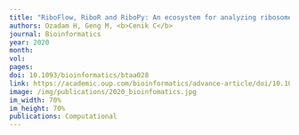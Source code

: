 ```yaml
---
title: "RiboFlow, RiboR and RiboPy: An ecosystem for analyzing ribosome profiling data at read length resolution"
authors: Ozadam H, Geng M, <b>Cenik C</b>
journal: Bioinformatics
year: 2020
month:
vol:
pages:
doi: 10.1093/bioinformatics/btaa028
link: https://academic.oup.com/bioinformatics/advance-article/doi/10.1093/bioinformatics/btaa028/5701654?guestAccessKey=6bdf0867-f8d7-4fa0-af41-b077bb2aff7a
image: /img/publications/2020_bioinfomatics.jpg
im_width: 70%
im_height: 70%
publications: Computational
---
```

